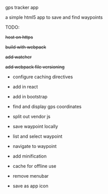 gps tracker app

a simple html5 app to save and find waypoints


TODO:

~~host on https~~

~~build with webpack~~

~~add watcher~~

~~add webpack file versioning~~

- configure caching directives

- add in react

- add in bootstrap

- find and display gps coordinates

- split out vendor js

- save waypoint locally

- list and select waypoint

- navigate to waypoint

- add minification

- cache for offline use

- remove menubar

- save as app icon
